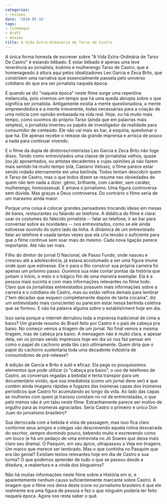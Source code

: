 ```yaml
---
categories:
- reviews
date: '2018-05-16'
tags:
- cinemaqui
- draft
- movies
title: A Vida Extra-Ordinária de Tarso de Castro
---
```


A única forma honesta de escrever sobre "A Vida Extra-Ordinária de Tarso De Castro" é estando bêbado. E estar bêbado é apenas uma leve reverência ao jornalista, boêmio e mulherengo Tarso de Castro, que é homenageado à altura aqui pelos idealizadores Leo Garcia e Zeca Brito, que constrõem uma narrativa que essencialmente passeia pelo universo cotidiano do que era ser jornalista naquela época.

E quando se diz "naquela época" neste filme surge uma repentina melancolia, pois vivemos um tempo que há uma queda abrupta sobre o que significa ser jornalista. Antigamente existia a mente questionadora, a mente empreendedora e a mente irreverente, todas necessárias para a criação de uma notícia com opinião embasada na vida real. Hoje, ou há muito mais tempo, como ouvimos do próprio Tarso (ainda que em palavras mais simples), o jornalista inverteu os papéis de investigador da realidade para consumidor de conteúdo. Ele não vai mais ao bar, à esquina, questionar o que há. Ele apenas recebe o release da grande imprensa e arrisca de pouco a nada para continuar vivendo.

E o filme da dupla de diretores/roteiristas Leo Garcia e Zeca Brito não foge disso. Tendo como entrevistados uma classe de jornalistas velhos, quase (ou já) aposentados, ou artistas decadentes e cujas opiniões já não fazem mais sentido há muito tempo (olá, Caetano Veloso), o filme parece estar sendo rodado eternamente em uma berlinda. Todos tentam descobrir quem é Tarso de Castro, mas o que todos dizem se resume nas obviedades de quem não tem nada a dizer: gênio, brilhante, com caráter, sem caráter, mulherengo, homossexual. E amava o jornalismo. Uma figura controversa sem dúvida. Mas graças a Deus controversa. Do contrário o filme seria de um marasmo ainda maior.

Porque uma coisa é colocar grandes pensadores trocando ideias em mesas de bares, restaurantes ou falando ao telefone. A didática do filme é clara: usar os costumes do falecido jornalista -- falar ao telefone, ir ao bar para conversar sobre as novidades -- nos entrevistados, como se ele ainda estivesse ouvindo do outro lado da linha. A dinâmica de um entrevistado falar ao telefone é usada tantas vezes que ela cria tensão o suficiente para que o filme continue sem soar mais do mesmo. Cada nova ligação parece importante. Até não ser mais.

Filho do diretor do jornal O Nacional, de Passo Fundo, onde nasceu e cresceu até a adolescência, já estava acostumado a ser uma figura imune onde quer que estivesse. Ele ir para o Rio construir sua própria carreira foi apenas um próximo passo. Ouvimos sua mãe contar pontas da história que juntam o início, o meio e o trágico fim de uma maneira exemplar. Ela é a pessoa mais sucinta e com mais informações relevantes no filme todo. Claro que os jornalistas entrevistados possuem mais informações sobre a carreira e o cotidiano de Castro, mas ou estão velhos demais para lembrar ("tem décadas que esqueci completamente depois de tanta cocaína", diz um entrevistado mais consciente) ou parecem estar nessa berlinda coletiva que se formou. E não há palavra alguma sobre o establishment hoje em dia.

Isso seria porque a internet derrubou toda a imprensa tradicional de cima a baixo? Um grande resumo do Brasil feito por Castro é o país de cabeça pra baixo. No começo vemos a tiragem de um jornal. No final vemos a mesma tiragem, mas de cabeça pra baixo. A mensagem não é muito clara, e apesar dela, ver os jornais sendo impressos hoje em dia só nos faz pensar em como o papel do cachorro anda tão caro ultimamente. Quem diria que o papel do cachorro sustentaria toda uma decadente indústria de consumidores de pré-release?

A edição de Garcia e Brito é sutil e eficaz. Ela pega os pouquíssimos elementos que pode utilizar (o "cabeça pra baixo", o uso de telefones de Castro, as conversas regadas a bebida) e tenta transpor para um documentário vívido, que soa imediatista (como um jornal deve ser) e que contém ainda imagens rápidas e fugazes das inúmeras capas dos inúmeros periódicos que Castro foi acumulando ao longo da vida. Ao lado das capas as mulheres com quem já transou constam no rol de entrevistadas, o que pelo menos não é um tabu neste filme. Estranhamente parece ser motivo de orgulho para as inúmeras agraciadas. Seria Castro o primeiro e único Don Juan do jornalismo brasileiro?

Sua derrocada com a bebida é vista de passagem, mas isso fica claro conforme seus amigos e colegas vão descrevendo aquela rotina desvairada do escritor, sempre dormindo pouco, bebendo muito e escrevendo como um louco (e há um pedaço de uma entrevista no Jô Soares que deixa mais claro seu drama). O Pasquim, em seu ápice, ultrapassou a Veja em tiragens. Um marco que merece ser lembrado. Mas o que continha no Pasquim que era tão genial? Existiam textos relevantes hoje em dia de Castro e sua turma? O que podemos aprender de tudo o que se passou desde a ditadura, a reabertura e a vinda dos blogueiros?

Não há muitas informações neste filme sobre a História em si, e aparentemente nenhum causo suficientemente marcante sobre Castro. A imagem que o filme nos deixa deste ícone no jornalismo brasileiro é que ele realmente era uma figura de pessoa e fez o que ninguém poderia ter feito naquela época. Agora nos resta saber o quê.